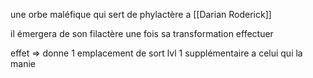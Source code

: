 une orbe maléfique qui sert de phylactère a [[Darian Roderick]] 

il émergera de son filactère une fois sa transformation effectuer 

effet => donne 1 emplacement de sort lvl 1 supplémentaire a celui qui la manie 
